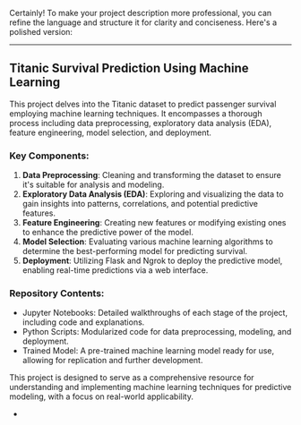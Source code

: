 Certainly! To make your project description more professional, you can refine the language and structure it for clarity and conciseness. Here's a polished version:

---

## Titanic Survival Prediction Using Machine Learning

This project delves into the Titanic dataset to predict passenger survival employing machine learning techniques. It encompasses a thorough process including data preprocessing, exploratory data analysis (EDA), feature engineering, model selection, and deployment.

### Key Components:
1. **Data Preprocessing**: Cleaning and transforming the dataset to ensure it's suitable for analysis and modeling.
2. **Exploratory Data Analysis (EDA)**: Exploring and visualizing the data to gain insights into patterns, correlations, and potential predictive features.
3. **Feature Engineering**: Creating new features or modifying existing ones to enhance the predictive power of the model.
4. **Model Selection**: Evaluating various machine learning algorithms to determine the best-performing model for predicting survival.
5. **Deployment**: Utilizing Flask and Ngrok to deploy the predictive model, enabling real-time predictions via a web interface.

### Repository Contents:
- Jupyter Notebooks: Detailed walkthroughs of each stage of the project, including code and explanations.
- Python Scripts: Modularized code for data preprocessing, modeling, and deployment.
- Trained Model: A pre-trained machine learning model ready for use, allowing for replication and further development.

This project is designed to serve as a comprehensive resource for understanding and implementing machine learning techniques for predictive modeling, with a focus on real-world applicability.

-